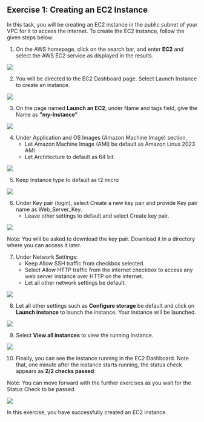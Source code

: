 ## Exercise 1: Creating an EC2 Instance

In this task, you will be creating an EC2 instance in the public subnet of your VPC for it to access the internet. To create the EC2 instance, follow the given steps below:

1. On the AWS homepage, click on the search bar, and enter **EC2** and select the AWS EC2 service as displayed in the results.

![](./images/ec2.png)

2. You will be directed to the EC2 Dashboard page.
Select Launch Instance to create an instance.

![](./images/launchec2.png)

3. On the page named **Launch an EC2**, under Name and tags field, give the Name as **"my-Instance"**

![](./images/instname.png)

4. Under Application and OS Images (Amazon Machine Image) section,
   - Let Amazon Machine Image (AMI) be default as Amazon Linux 2023 AMI
   - Let Architecture to default as 64 bit.

![](./images/ami.png)
   
5. Keep Instance type to default as t2.micro 

![](./images/insttype.png)

6. Under Key pair (login), select Create a new key pair and provide Key pair name as Web_Server_Key.
   - Leave other settings to default and select Create key pair.

![](./images/keypair.png)

Note: You will be asked to download the key pair. Download it in a directory where you can access it later.

7. Under Network Settings:
   - Keep Allow SSH traffic from checkbox selected.
   - Select Allow HTTP traffic from the internet checkbox to access any web server instance over HTTP on the internet.
   - Let all other network settings be default.

![](./images/networksettings.png)

8. Let all other settings such as **Configure storage** be default and click on  **Launch instance** to launch the instance. Your instance will be launched. 

![](./images/volume.png)

9. Select **View all instances** to view the running instance.

![](./images/viewinst.png)

10. Finally, you can see the instance running in the EC2 Dashboard. Note that, one minute after the instance starts running, the status check appears as **2/2 checks passed**.

Note: You can move forward with the further exercises as you wait for the Status Check to be passed.

![](./images/seethedashboard.png)

<validation step="d0e665af-7b18-4087-8ea5-ebdbe7ed78fc" />

In this exercise, you have successfully created an EC2 instance.
